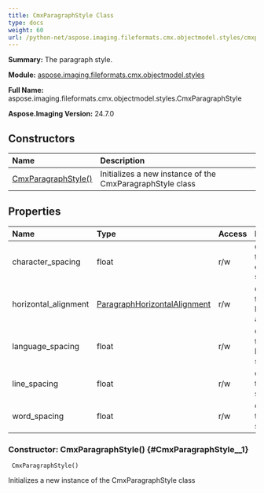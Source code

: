 ```yaml
---
title: CmxParagraphStyle Class
type: docs
weight: 60
url: /python-net/aspose.imaging.fileformats.cmx.objectmodel.styles/cmxparagraphstyle/
---
```


**Summary:** The paragraph style.

**Module:** [aspose.imaging.fileformats.cmx.objectmodel.styles](/imaging/python-net/aspose.imaging.fileformats.cmx.objectmodel.styles/)

**Full Name:** aspose.imaging.fileformats.cmx.objectmodel.styles.CmxParagraphStyle

**Aspose.Imaging Version:** 24.7.0

## **Constructors**
| **Name** | **Description** |
| :- | :- |
| [CmxParagraphStyle()](#CmxParagraphStyle__1) | Initializes a new instance of the CmxParagraphStyle class |
## **Properties**
| **Name** | **Type** | **Access** | **Description** |
| :- | :- | :- | :- |
| character_spacing | float | r/w | Gets or sets the character spacing. |
| horizontal_alignment | [ParagraphHorizontalAlignment](/imaging/python-net/aspose.imaging.fileformats.cmx.objectmodel.enums/paragraphhorizontalalignment/) | r/w | Gets or sets the horizontal alignment. |
| language_spacing | float | r/w | Gets or sets the language spacing. |
| line_spacing | float | r/w | Gets or sets the line spacing. |
| word_spacing | float | r/w | Gets or sets the word spacing. |


### Constructor: CmxParagraphStyle() {#CmxParagraphStyle__1}


```
 CmxParagraphStyle() 
```

Initializes a new instance of the CmxParagraphStyle class

